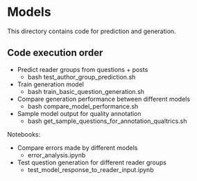 # Models

This directory contains code for prediction and generation.

## Code execution order

- Predict reader groups from questions + posts
    - bash test_author_group_prediction.sh
- Train generation model
    - bash train_basic_question_generation.sh
- Compare generation performance between different models
    - bash compare_model_performance.sh
- Sample model output for quality annotation
    - bash get_sample_questions_for_annotation_qualtrics.sh

Notebooks:
- Compare errors made by different models
    - error_analysis.ipynb
- Test question generation for different reader groups
    - test_model_response_to_reader_input.ipynb